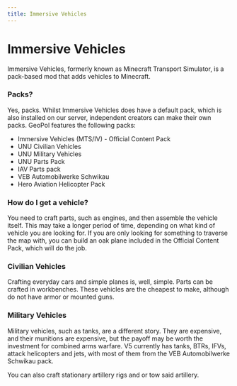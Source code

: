 ```yaml
---
title: Immersive Vehicles
---
```

# Immersive Vehicles
Immersive Vehicles, formerly known as Minecraft Transport Simulator, is a pack-based mod that adds vehicles to Minecraft. 

### Packs?
Yes, packs. Whilst Immersive Vehicles does have a default pack, which is also installed on our server, independent creators can make their own packs. GeoPol features the following packs:

 - Immersive Vehicles (MTS/IV) - Official Content Pack
 - UNU Civilian Vehicles
 - UNU Military Vehicles
 - UNU Parts Pack
 - IAV Parts pack
 - VEB Automobilwerke Schwikau
 - Hero Aviation Helicopter Pack



### How do I get a vehicle?
You need to craft parts, such as engines, and then assemble the vehicle itself. This may take a longer period of time, depending on what kind of vehicle you are looking for. If you are only looking for something to traverse the map with, you can build an oak plane included in the Official Content Pack, which will do the job.

### Civilian Vehicles
Crafting everyday cars and simple planes is, well, simple. Parts can be crafted in workbenches. These vehicles are the cheapest to make, although do not have armor or mounted guns.  

### Military Vehicles
Military vehicles, such as tanks, are a different story. They are expensive, and their munitions are expensive, but the payoff may be worth the investment for combined arms warfare. V5 currently has tanks, BTRs, IFVs, attack helicopters and jets, with most of them from the VEB Automobilwerke Schwikau pack.

You can also craft stationary artillery rigs and or tow said artillery.

